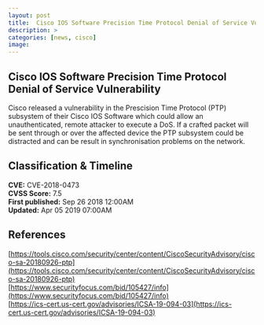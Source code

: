 ```yaml
---
layout: post
title:  Cisco IOS Software Precision Time Protocol Denial of Service Vulnerability
description: >
categories: [news, cisco]
image: 
---
```


## Cisco IOS Software Precision Time Protocol Denial of Service Vulnerability
Cisco released a vulnerability in the Prescision Time Protocol (PTP) subsystem of their Cisco IOS Software which could allow an unauthenticated, remote attacker to execute a DoS. If a crafted packet will be sent through or over the affected device the PTP subsystem could be distracted and can be result in synchronisation problems on the network.

## Classification & Timeline
**CVE:** CVE-2018-0473  
**CVSS Score:** 7.5  
**First published:** Sep 26 2018 12:00AM  
**Updated:** Apr 05 2019 07:00AM

## References
[https://tools.cisco.com/security/center/content/CiscoSecurityAdvisory/cisco-sa-20180926-ptp](https://tools.cisco.com/security/center/content/CiscoSecurityAdvisory/cisco-sa-20180926-ptp)  
[https://www.securityfocus.com/bid/105427/info](https://www.securityfocus.com/bid/105427/info)  
[https://ics-cert.us-cert.gov/advisories/ICSA-19-094-03](https://ics-cert.us-cert.gov/advisories/ICSA-19-094-03)

